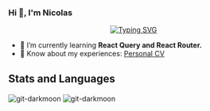 <h3 align="left">Hi 👋, I'm Nicolas</h3>

<p align="center">
<a href="https://git.io/typing-svg"><img src="https://readme-typing-svg.demolab.com?font=Poppins&weight=500&size=24&pause=1000&color=9F6EF7&center=true&width=475&lines=React+Web+Developer;Always+Learning+New+Things;%2B4+Years+of+Coding;And+a+lot+more+%3A)" alt="Typing SVG" /></a>
</p>

- 🌱 I’m currently learning **React Query and React Router.**
- 📄 Know about my experiences: [Personal CV](https://drive.google.com/file/d/1LLWQ8t9Ow30wMobHlfN4qAdzi3bgRLsD/view?usp=drive_link)

<h2>Stats and Languages </h2>

<div>
  <span align="right"><img align="center" src="https://github-readme-stats.vercel.app/api/top-langs?username=git-darkmoon&&theme=midnight-purple&hide_border=true&show_icons=true&locale=en&layout=compact" alt="git-darkmoon" /></span>
<span align="center"><img align="center" src="https://streak-stats.demolab.com?user=Git-Darkmoon&theme=midnight-purple&hide_border=true&card_width=400)](https://git.io/streak-stats" alt="git-darkmoon" /></span>

</div>



<!-- ![Git-Darkmoon's github stats](https://github-readme-stats.vercel.app/api?username=git-darkmoon&theme=midnight-purple&show_icons=true) -->
